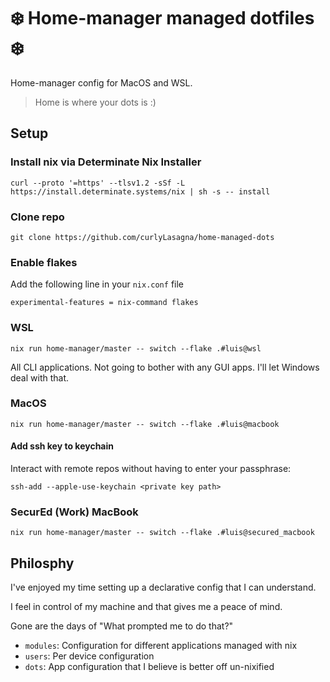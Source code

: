 # ❄️ Home-manager managed dotfiles ❄️

Home-manager config for MacOS and WSL.
> Home is where your dots is :)

## Setup

### Install nix via Determinate Nix Installer

`curl --proto '=https' --tlsv1.2 -sSf -L https://install.determinate.systems/nix | sh -s -- install`

### Clone repo

`git clone https://github.com/curlyLasagna/home-managed-dots`

### Enable flakes

Add the following line in your `nix.conf` file

`experimental-features = nix-command flakes`

### WSL

`nix run home-manager/master -- switch --flake .#luis@wsl`

All CLI applications. Not going to bother with any GUI apps. I'll let Windows deal with that.

### MacOS

`nix run home-manager/master -- switch --flake .#luis@macbook`

#### Add ssh key to keychain

Interact with remote repos without having to enter your passphrase:

`ssh-add --apple-use-keychain <private key path>`

### SecurEd (Work) MacBook

`nix run home-manager/master -- switch --flake .#luis@secured_macbook`

## Philosphy

I've enjoyed my time setting up a declarative config that I can understand.

I feel in control of my machine and that gives me a peace of mind. 

Gone are the days of "What prompted me to do that?"

- `modules`: Configuration for different applications managed with nix
- `users`: Per device configuration
- `dots`: App configuration that I believe is better off un-nixified

